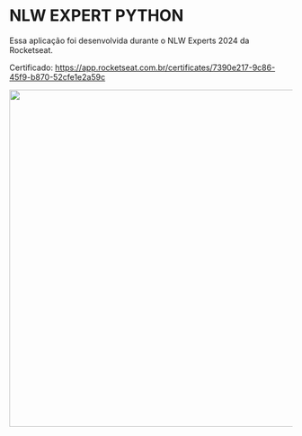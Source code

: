 # NLW EXPERT PYTHON
Essa aplicação foi desenvolvida durante o NLW Experts 2024 da Rocketseat.
<br/>

Certificado: https://app.rocketseat.com.br/certificates/7390e217-9c86-45f9-b870-52cfe1e2a59c

<img src="https://github.com/LucasHCOliveira7/nlw-expert-python/assets/81196630/185b776a-bda3-4793-aa71-1599adcbc8e7" height="600" width="900">
